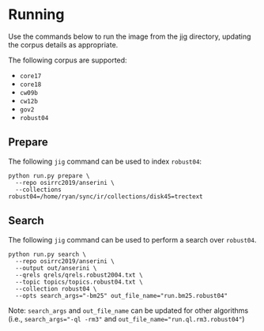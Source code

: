 # Running
Use the commands below to run the image from the [jig](https://github.com/osirrc2019/jig) directory, updating the corpus details as appropriate.

The following corpus are supported:
- `core17`
- `core18`
- `cw09b`
- `cw12b`
- `gov2`
- `robust04`

## Prepare
The following `jig` command can be used to index `robust04`:
```
python run.py prepare \
  --repo osirrc2019/anserini \
  --collections robust04=/home/ryan/sync/ir/collections/disk45=trectext
```

## Search
The following `jig` command can be used to perform a search over `robust04`.
```
python run.py search \
  --repo osirrc2019/anserini \
  --output out/anserini \
  --qrels qrels/qrels.robust2004.txt \
  --topic topics/topics.robust04.txt \
  --collection robust04 \
  --opts search_args="-bm25" out_file_name="run.bm25.robust04"
```
Note: `search_args` and `out_file_name` can be updated for other algorithms (i.e., `search_args="-ql -rm3"` and `out_file_name="run.ql.rm3.robust04"`)
